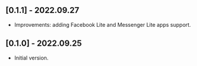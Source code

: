 ## [0.1.1] - 2022.09.27

* Improvements: adding Facebook Lite and Messenger Lite apps support.
 
## [0.1.0] - 2022.09.25

* Initial version.
